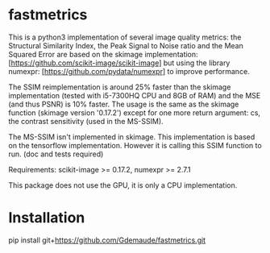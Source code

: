 # fastmetrics
This is a python3 implementation of several image quality metrics: the Structural Similarity Index, the Peak Signal to Noise ratio and the Mean Squared Error are based on the skimage implementation: [https://github.com/scikit-image/scikit-image] but using the library numexpr: [https://github.com/pydata/numexpr] to improve performance.

The SSIM reimplementation is around 25% faster than the skimage implementation (tested with i5-7300HQ CPU and 8GB of RAM) and the MSE (and thus PSNR) is 10% faster. 
The usage is the same as the skimage function (skimage version '0.17.2') except for one more return argument: cs, the contrast sensitivity (used in the MS-SSIM).

The MS-SSIM isn't implemented in skimage. This implementation is based on the tensorflow implementation. However it is calling this SSIM function to run. (doc and tests required) 


Requirements: scikit-image >= 0.17.2, numexpr >= 2.7.1

This package does not use the GPU, it is only a CPU implementation.

# Installation

pip install git+https://github.com/Gdemaude/fastmetrics.git
